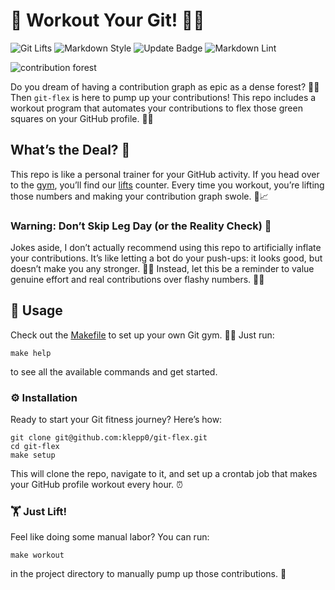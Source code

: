 # 💪 Workout Your Git! 🏋️‍♂️

![Git Lifts](https://img.shields.io/badge/Git_Lifts_💪-1227-blue) ![Markdown Style](https://img.shields.io/badge/Markdown_Style-Prettier-ff69b4.svg) ![Update Badge](https://github.com/klepp0/git-flex/actions/workflows/update-badge.yml/badge.svg) ![Markdown Lint](https://github.com/klepp0/git-flex/actions/workflows/markdown-lint.yml/badge.svg)

![contribution forest](https://yceffort.kr/_next/image?url=%2F2022%2F01%2Fimages%2Fgit-contribution-graph.png&w=3840&q=75)

Do you dream of having a contribution graph as epic as a dense forest? 🌲🌲 Then `git-flex` is here to pump up your contributions! This repo includes a workout program that automates your contributions to flex those green squares on your GitHub profile. 💚💪

## What’s the Deal? 🤔

This repo is like a personal trainer for your GitHub activity. If you head over to the [gym](./gym), you’ll find our [lifts](./gym/lifts.txt) counter. Every time you workout, you’re lifting those numbers and making your contribution graph swole. 💪📈

### Warning: Don’t Skip Leg Day (or the Reality Check) 🚨

Jokes aside, I don’t actually recommend using this repo to artificially inflate your contributions. It’s like letting a bot do your push-ups: it looks good, but doesn’t make you any stronger. 💁‍♂️ Instead, let this be a reminder to value genuine effort and real contributions over flashy numbers. 🚀✨

## 🚀 Usage

Check out the [Makefile](./Makefile) to set up your own Git gym. 🏋️‍♀️ Just run:

```shell
make help
```

to see all the available commands and get started.

### ⚙️ Installation

Ready to start your Git fitness journey? Here’s how:

```shell
git clone git@github.com:klepp0/git-flex.git
cd git-flex
make setup
```

This will clone the repo, navigate to it, and set up a crontab job that makes your GitHub profile workout every hour. ⏰

### 🏋️ Just Lift!

Feel like doing some manual labor? You can run:

```shell
make workout
```

in the project directory to manually pump up those contributions. 💪
